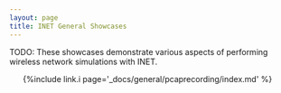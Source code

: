 ```yaml
---
layout: page
title: INET General Showcases
---
```


TODO: These showcases demonstrate various aspects of performing wireless network
simulations with INET.

<ul>
  {%include link.i page='_docs/general/pcaprecording/index.md' %}
</ul>
